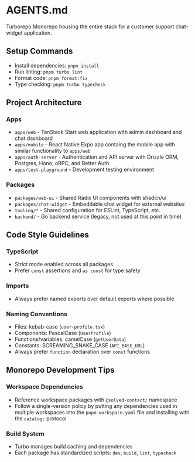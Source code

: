 # AGENTS.md

Turborepo Monorepo housing the entire stack for a customer support chat-widget application.

## Setup Commands

- Install dependencies: `pnpm install`
- Run linting: `pnpm turbo lint`
- Format code: `pnpm format:fix`
- Type checking: `pnpm turbo typecheck`

## Project Architecture

### Apps

- `apps/web` - TanStack Start web application with admin dashboard and chat dashboard
- `apps/mobile` - React Native Expo app containg the mobile app with similar functionality to `apps/web`
- `apps/auth-server` - Authentication and API server with Drizzle ORM, Postgres, Hono, oRPC, and Better Auth
- `apps/test-playground` - Development testing environment

### Packages

- `packages/web-ui` - Shared Radix UI components with shadcn/ui
- `packages/chat-widget` - Embeddable chat widget for external websites
- `tooling/*` - Shared configuration for ESLint, TypeScript, etc.
- `backend/` - Go backend service (legacy, not used at this point in time)

## Code Style Guidelines

### TypeScript

- Strict mode enabled across all packages
- Prefer `const` assertions and `as const` for type safety

### Imports

- Always prefer named exports over default exports where possible

### Naming Conventions

- Files: kebab-case (`user-profile.tsx`)
- Components: PascalCase (`UserProfile`)
- Functions/variables: camelCase (`getUserData`)
- Constants: SCREAMING_SNAKE_CASE (`API_BASE_URL`)
- Always prefer `function` declaration over `const` functions

## Monorepo Development Tips

### Workspace Dependencies

- Reference workspace packages with `@solved-contact/` namespace
- Follow a single-version policy by putting any dependencies used in multiple workspaces into the `pnpm-workspace.yaml` file and installing with the `catalog:` protocol

### Build System

- Turbo manages build caching and dependencies
- Each package has standardized scripts: `dev`, `build`, `lint`, `typecheck`
